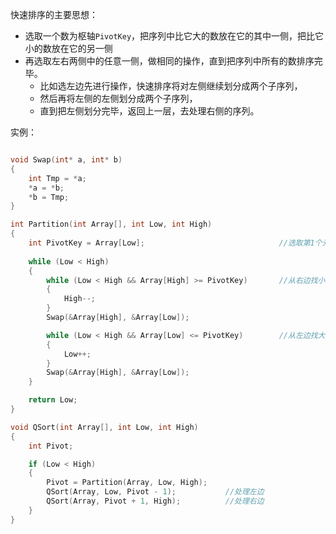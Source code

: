 快速排序的主要思想：

- 选取一个数为枢轴`PivotKey`，把序列中比它大的数放在它的其中一侧，把比它小的数放在它的另一侧
- 再选取左右两侧中的任意一侧，做相同的操作，直到把序列中所有的数排序完毕。
  - 比如选左边先进行操作，快速排序将对左侧继续划分成两个子序列，
  - 然后再将左侧的左侧划分成两个子序列，
  - 直到把左侧划分完毕，返回上一层，去处理右侧的序列。

实例：

```c

void Swap(int* a, int* b)
{
	int Tmp = *a;
	*a = *b;
	*b = Tmp;
}

int Partition(int Array[], int Low, int High)
{
	int PivotKey = Array[Low];								//选取第1个元素为枢轴
	
	while (Low < High)
	{
		while (Low < High && Array[High] >= PivotKey)		//从右边找小的，交换到左边
		{
			High--;
		}
		Swap(&Array[High], &Array[Low]);

		while (Low < High && Array[Low] <= PivotKey)		//从左边找大的，交换到右边
		{
			Low++;
		}
		Swap(&Array[High], &Array[Low]);
	}

	return Low;
}

void QSort(int Array[], int Low, int High)
{
	int Pivot;

	if (Low < High)
	{
		Pivot = Partition(Array, Low, High);
		QSort(Array, Low, Pivot - 1);			//处理左边
		QSort(Array, Pivot + 1, High);			//处理右边
	}
}
```
